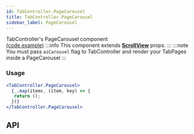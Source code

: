 ```yaml
---
id: TabController.PageCarousel
title: TabController.PageCarousel
sidebar_label: PageCarousel
---
```


TabController's PageCarousel component  
[(code example)](https://github.com/wix/react-native-ui-lib/blob/master/demo/src/screens/componentScreens/TabControllerScreen/index.tsx)
:::info
This component extends **[ScrollView](https://reactnative.dev/docs/scrollview)** props.
:::
:::note
You must pass `asCarousel` flag to TabController and render your TabPages inside a PageCarousel
:::
<div style={{display: 'flex', flexDirection: 'row', overflowX: 'auto', maxHeight: '500px', alignItems: 'center'}}></div>

### Usage
``` jsx live
<TabController.PageCarousel>
  {_.map(items, (item, key) => {
   return ();
  })}
</TabController.PageCarousel>
```
## API

